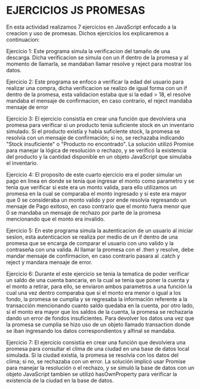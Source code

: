 ﻿# EJERCICIOS JS PROMESAS

En esta actividad realizamos 7 ejercicios en JavaScript enfocado a la creacion y uso de promesas.
Dichos ejercicios los explicaremos a continuacion:                                                                                                

Ejercicio 1:
Este programa simula la verificacion del tamaño de una descarga. Dicha verificacion se simula con un if dentro
de la promesa y al momento de llamarla, se mandaban llamar resolve y reject para mostrar los datos.                                                                    

Ejercicio 2:
Este programa se enfoco a verificar la edad del usuario para realizar una compra, dicha verificacion se realizo de igual forma
con un if dentro de la promesa, esta validacion estaba que si la edad > 18, el resolve mandaba el mensaje de confirmacion, en caso
contrario, el reject mandaba mensaje de error          

Ejercicio 3:
El ejercicio consistía en crear una función  que devolviera una promesa para verificar si un producto tenía suficiente stock en un inventario simulado. Si el producto existía y había suficiente stock, la promesa se resolvía con un mensaje de confirmación; si no, se rechazaba indicando "Stock insuficiente" o "Producto no encontrado". La solución  utilizó Promise para manejar la lógica de resolución o rechazo, y se verificó la existencia del producto y la cantidad disponible en un objeto JavaScript que simulaba el inventario.

Ejercicio 4:
El proposito de este cuarto ejercicio era el poder simular un pago en linea en donde se tenia que ingresar el monto como parametro y se tenia que verificar si este era un monto valida, para ello utilizamos un promesa en la cual se comparaba el monto ingresado y si este era mayor que 0 se consideraba un monto valido y por ende resolvia regresando un mensaje de Pago exitoso, en caso contrario que el monto fuera menor que 0 se mandaba un mensaje de rechazo por parte de la promesa mencionando que el monto era invalido.

Ejercicio 5:
En este programa simula la autenticacion de un usuario al iniciar sesion, esta autenticacion se realiza por medio de un if
dentro de una promesa que se encarga de comparar el usuario con uno valido y la contraseña con una valida. Al llamar la promesa 
con el .then y resolve, debe mandar mensaje de confirmacion, en caso contrario pasara al .catch y reject y mandara mensaje de error.


Ejercicio 6:
Durante el este ejercicio se tenia la tematica de poder verificar un saldo de una cuenta bancaria, en la cual se tenia que poner la cuenta y el monto a retirar, para ello, se enviaron ambos parametros a una función la cual una vez dentro comparaba que si el monto era menor o igual a los fondo, la promesa se cumplia y se regresaba la información referente a la transacción mencionando cuanto saldo quedaba en la cuenta, por otro lado, si el monto era mayor que los saldos de la cuenta, la promesa se rechazaria dando un error de fondos insuficientes. Para devolver los datos una vez que la promesa se cumplia se hizo uso de un objeto llamado transaction donde se iban ingresando los datos correspondientos y alfinal se mandaba.

Ejercicio 7: 
El ejercicio consistía en crear una función  que devolviera una promesa para consultar el clima de una ciudad en una base de datos local simulada. Si la ciudad existía, la promesa se resolvía con los datos del clima; si no, se rechazaba con un error. La solución  implicó usar Promise para manejar la resolución o el rechazo, y se simuló la base de datos con un objeto JavaScript tambien se utilizó hasOwnProperty para verificar la existencia de la ciudad en la base de datos.
